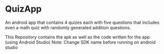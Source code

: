 # QuizApp
An android app that contains 4 quizes each with five questions that includes even a math quiz with randomly generated addition questions.

This Repository contains the apk as well as the code written for the app (using Android Studio)
Note: Change SDK name before running on android studio
